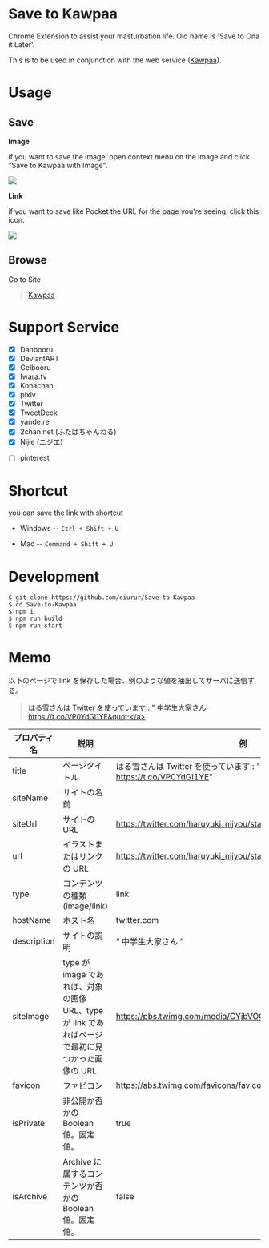 # Save to Kawpaa

Chrome Extension to assist your masturbation life. Old name is 'Save to Ona it
Later'.

This is to be used in conjunction with the web service
(<a href="https://kawpaa.eiurur.xyz/" target="_blank">Kawpaa</a>).

# Usage

## Save

**Image**

if you want to save the image, open context menu on the image and click "Save to
Kawpaa with Image".

![](https://github.com/eiurur/Save-to-Kawpaa/raw/master/images/image.png)

**Link**

if you want to save like Pocket the URL for the page you're seeing, click this
icon.

![](https://github.com/eiurur/Save-to-Kawpaa/raw/master/images/link.png)

## Browse

Go to Site

> <a href="https://kawpaa.eiurur.xyz/" target="_blank">Kawpaa</a>

# Support Service

* [x] Danbooru
* [x] DeviantART
* [x] Gelbooru
* [x] <a href="http://ecchi.iwara.tv" target="_blank">Iwara.tv</a>
* [x] Konachan
* [x] pixiv
* [x] Twitter
* [x] TweetDeck
* [x] yande.re
* [x] 2chan.net (ふたばちゃんねる)
* [x] Nijie (ニジエ)

- [ ] pinterest

# Shortcut

you can save the link with shortcut

* Windows -- `Ctrl + Shift + U`

* Mac -- `Command + Shift + U`

# Development

    $ git clone https://github.com/eiurur/Save-to-Kawpaa
    $ cd Save-to-Kawpaa
    $ npm i
    $ npm run build
    $ npm run start

# Memo

以下のページで link を保存した場合、例のような値を抽出してサーバに送信する。

> <a href="https://twitter.com/haruyuki_nijyou/status/687040101721874432" target="_blank">はる雪さんは Twitter を使っています : &quot; 中学生大家さん
> https://t.co/VP0YdGl1YE&quot;</a>

| プロパティ名 | 説明                                                                                            | 例                                                                              | デフォルトのクエリ                             |
| ------------ | ----------------------------------------------------------------------------------------------- | ------------------------------------------------------------------------------- | ---------------------------------------------- |
| title        | ページタイトル                                                                                  | はる雪さんは Twitter を使っています : " 中学生大家さん https://t.co/VP0YdGl1YE" | $('head title').text()                         |
| siteName     | サイトの名前                                                                                    |                                                                                 | $('meta[property="og:site_name"]').text()      |
| siteUrl      | サイトの URL                                                                                    | https://twitter.com/haruyuki_nijyou/status/687040101721874432                   | $(location).attr('href')                       |
| url          | イラストまたはリンクの URL                                                                      | https://twitter.com/haruyuki_nijyou/status/687040101721874432                   |                                                |
| type         | コンテンツの種類 (image/link)                                                                   | link                                                                            |                                                |
| hostName     | ホスト名                                                                                        | twitter.com                                                                     | location.host                                  |
| description  | サイトの説明                                                                                    | “ 中学生大家さん ”                                                              | $('meta[name="description"]').attr('content')  |
| siteImage    | type が image であれば、対象の画像 URL、type が link であればページで最初に見つかった画像の URL | https://pbs.twimg.com/media/CYjbVOCVAAAEegD.png:large                           | $('meta[property="og:image"]').attr('content') |
| favicon      | ファビコン                                                                                      | https://abs.twimg.com/favicons/favicon.ico                                      | $('link[rel="shortcut icon"]').prop('href')    |
| isPrivate    | 非公開か否かの Boolean 値。固定値。                                                             | true                                                                            |                                                |
| isArchive    | Archive に属するコンテンツか否かの Boolean 値。固定値。                                         | false                                                                           |                                                |
